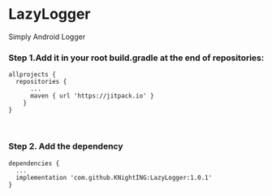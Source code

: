 # LazyLogger
Simply Android Logger

### Step 1.Add it in your root build.gradle at the end of repositories:
<pre><code>allprojects {
  repositories {
      ...
      maven { url 'https://jitpack.io' }
    }
}
</code></pre>
</br>

### Step 2. Add the dependency
<pre><code>dependencies {
  ...
  implementation 'com.github.KNightING:LazyLogger:1.0.1'
}
</code></pre>
